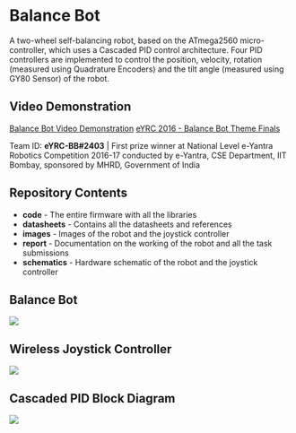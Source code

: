 # Balance Bot

A two-wheel self-balancing robot, based on the ATmega2560 micro-controller, which uses a Cascaded PID control architecture. Four PID controllers are implemented to control the position, velocity, rotation (measured using Quadrature Encoders) and the tilt angle (measured using GY80 Sensor) of the robot. 

## Video Demonstration
[Balance Bot Video Demonstration](https://youtu.be/-k-lZ_CcU4U)
[eYRC 2016 - Balance Bot Theme Finals](https://www.youtube.com/watch?v=ncqQBZ67XNE&t=7s)

Team ID: **eYRC-BB#2403** | 
First prize winner at National Level e-Yantra Robotics Competition 2016-17 conducted by e-Yantra, CSE Department, IIT Bombay, sponsored by MHRD, Government of India

## Repository Contents
- **code** - The entire firmware with all the libraries
- **datasheets** - Contains all the datasheets and references
- **images** - Images of the robot and the joystick controller
- **report** - Documentation on the working of the robot and all the task submissions
- **schematics** - Hardware schematic of the robot and the joystick controller

## **Balance Bot**
![](https://github.com/heethesh/Balance-Bot/blob/master/images/Balance%20Bot%20Components.jpg)

## **Wireless Joystick Controller**
![](https://github.com/heethesh/Balance-Bot/blob/master/images/Wireless%20Joystick%20Controller.jpg)

## **Cascaded PID Block Diagram**
![](https://github.com/heethesh/Balance-Bot/blob/master/images/Cascaded%20PID%20Block%20Diagram.png)
